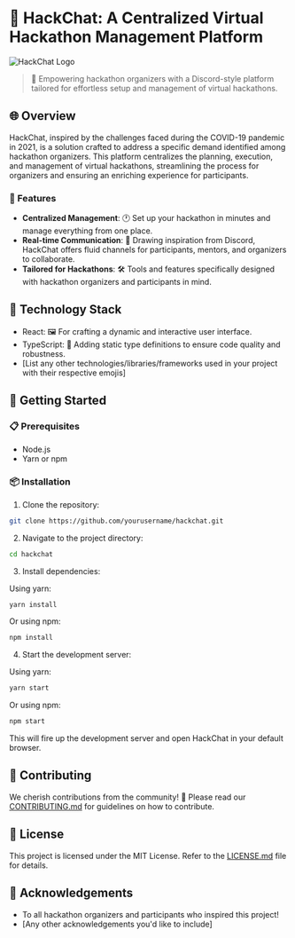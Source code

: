 # 🚀 HackChat: A Centralized Virtual Hackathon Management Platform

![HackChat Logo](./assets/logo.png) 

> 🎯 Empowering hackathon organizers with a Discord-style platform tailored for effortless setup and management of virtual hackathons.

## 🌐 Overview

HackChat, inspired by the challenges faced during the COVID-19 pandemic in 2021, is a solution crafted to address a specific demand identified among hackathon organizers. This platform centralizes the planning, execution, and management of virtual hackathons, streamlining the process for organizers and ensuring an enriching experience for participants.

### 🎉 Features

- **Centralized Management**: 🕐 Set up your hackathon in minutes and manage everything from one place.
- **Real-time Communication**: 💬 Drawing inspiration from Discord, HackChat offers fluid channels for participants, mentors, and organizers to collaborate.
- **Tailored for Hackathons**: 🛠️ Tools and features specifically designed with hackathon organizers and participants in mind.

## 🔧 Technology Stack

- React: 🖼️ For crafting a dynamic and interactive user interface.
- TypeScript: 📜 Adding static type definitions to ensure code quality and robustness.
- [List any other technologies/libraries/frameworks used in your project with their respective emojis]

## 🚀 Getting Started

### 📋 Prerequisites

- Node.js
- Yarn or npm

### 📦 Installation

1. Clone the repository:

```bash
git clone https://github.com/yourusername/hackchat.git
```

2. Navigate to the project directory:

```bash
cd hackchat
```

3. Install dependencies:

Using yarn:

```bash
yarn install
```

Or using npm:

```bash
npm install
```

4. Start the development server:

Using yarn:

```bash
yarn start
```

Or using npm:

```bash
npm start
```

This will fire up the development server and open HackChat in your default browser.

## 🤝 Contributing

We cherish contributions from the community! 🌟 Please read our [CONTRIBUTING.md](./CONTRIBUTING.md) for guidelines on how to contribute.

## 📜 License

This project is licensed under the MIT License. Refer to the [LICENSE.md](./LICENSE.md) file for details.

## 🙏 Acknowledgements

- To all hackathon organizers and participants who inspired this project!
- [Any other acknowledgements you'd like to include]
